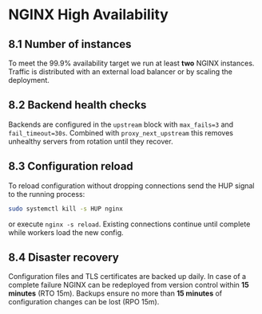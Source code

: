 # NGINX High Availability

## 8.1 Number of instances
To meet the 99.9% availability target we run at least **two** NGINX
instances. Traffic is distributed with an external load balancer or by
scaling the deployment.

## 8.2 Backend health checks
Backends are configured in the `upstream` block with `max_fails=3` and
`fail_timeout=30s`. Combined with `proxy_next_upstream` this removes unhealthy
servers from rotation until they recover.

## 8.3 Configuration reload
To reload configuration without dropping connections send the HUP signal to the
running process:


```bash
sudo systemctl kill -s HUP nginx
```

or execute `nginx -s reload`. Existing connections continue
until complete while workers load the new config.

## 8.4 Disaster recovery
Configuration files and TLS certificates are backed up daily. In case of a
complete failure NGINX can be redeployed from version control within **15
minutes** (RTO 15m). Backups ensure no more than **15 minutes** of configuration
changes can be lost (RPO 15m).

